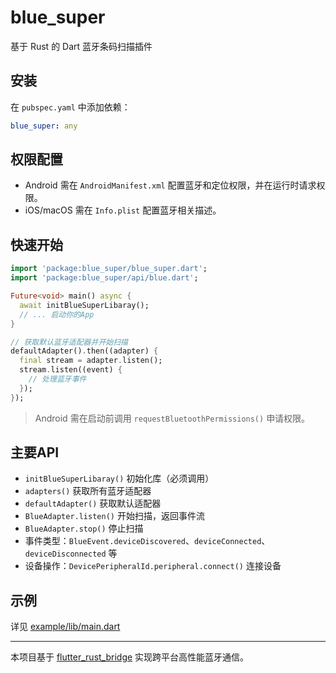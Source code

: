 # blue_super

基于 Rust 的 Dart 蓝牙条码扫描插件

## 安装

在 `pubspec.yaml` 中添加依赖：

```yaml
blue_super: any
```

## 权限配置

- Android 需在 `AndroidManifest.xml` 配置蓝牙和定位权限，并在运行时请求权限。
- iOS/macOS 需在 `Info.plist` 配置蓝牙相关描述。

## 快速开始

```dart
import 'package:blue_super/blue_super.dart';
import 'package:blue_super/api/blue.dart';

Future<void> main() async {
  await initBlueSuperLibaray();
  // ... 启动你的App
}

// 获取默认蓝牙适配器并开始扫描
defaultAdapter().then((adapter) {
  final stream = adapter.listen();
  stream.listen((event) {
    // 处理蓝牙事件
  });
});
```

> Android 需在启动前调用 `requestBluetoothPermissions()` 申请权限。

## 主要API

- `initBlueSuperLibaray()` 初始化库（必须调用）
- `adapters()` 获取所有蓝牙适配器
- `defaultAdapter()` 获取默认适配器
- `BlueAdapter.listen()` 开始扫描，返回事件流
- `BlueAdapter.stop()` 停止扫描
- 事件类型：`BlueEvent.deviceDiscovered`、`deviceConnected`、`deviceDisconnected` 等
- 设备操作：`DevicePeripheralId.peripheral.connect()` 连接设备

## 示例

详见 [example/lib/main.dart](example/lib/main.dart)

---

本项目基于 [flutter_rust_bridge](https://github.com/fzyzcjy/flutter_rust_bridge) 实现跨平台高性能蓝牙通信。


